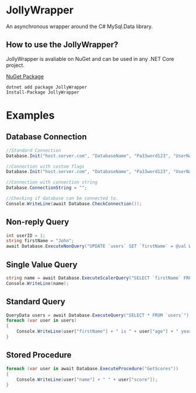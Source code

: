 # JollyWrapper
An asynchronous wrapper around the C# MySql.Data library.

## How to use the JollyWrapper?
JollyWrapper is avaliable on NuGet and can be used in any .NET Core project.

[NuGet Package](https://www.nuget.org/packages/JollyWrapper/)

```
dotnet add package JollyWrapper
Install-Package JollyWrapper
```

# Examples
## Database Connection
```csharp
//Standard Connection
Database.Init("host.server.com", "DatabaseName", "Pa33word123", "UserName");

//Connection with custom flags
Database.Init("host.server.com", "DatabaseName", "Pa33word123", "UserName", "SSLMode=None");

//Connection with connection string
Database.ConnectionString = "";

//Checking if database can be connected to.
Console.WriteLine(await Database.CheckConnection());
```

## Non-reply Query
```csharp
int userID = 1;
string firstName = "John";
await Database.ExecuteNonQuery("UPDATE `users` SET `firstName` = @val WHERE `users`.`userID` = @val", firstName, userID);
```

## Single Value Query
```csharp
string name = await Database.ExecuteScalerQuery("SELECT `firstName` FROM `users` WHERE `age` > @val LIMIT 1", 18);
Console.WriteLine(name);
```

## Standard Query
```csharp
QueryData users = await Database.ExecuteQuery("SELECT * FROM `users`");
foreach (var user in users)
{
    Console.WriteLine(user["firstName"] + " is " + user["age"] + " years old.");
}
```

## Stored Procedure
```csharp
foreach (var user in await Database.ExecuteProcedure("GetScores"))
{
    Console.WriteLine(user["name"] + " " + user["score"]);
}
```
